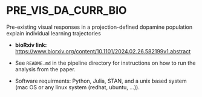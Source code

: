 # PRE_VIS_DA_CURR_BIO
Pre-existing visual responses in a projection-defined dopamine population explain individual learning trajectories

* **bioRxiv link:** https://www.biorxiv.org/content/10.1101/2024.02.26.582199v1.abstract

* See `README.md` in the pipeline directory for instructions on how to run the analysis from the paper.

* Software requirments: Python, Julia, STAN, and a unix based system (mac OS or any linux system (redhat, ubuntu, ...)). 
